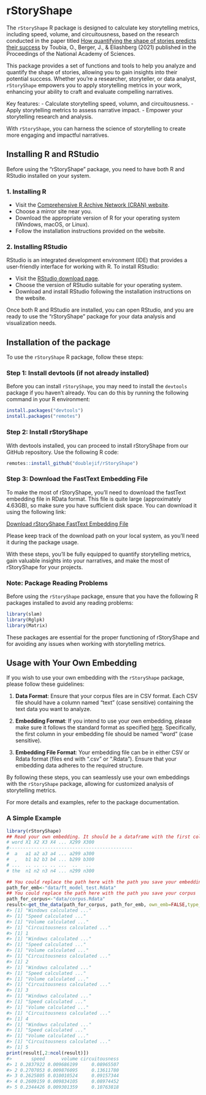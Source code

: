 
<!-- README.md is generated from README.Rmd. Please edit that file -->

# rStoryShape

<!-- badges: start -->
<!-- badges: end -->

The `rStoryShape` R package is designed to calculate key storytelling
metrics, including speed, volume, and circuitousness, based on the
research conducted in the paper titled [How quantifying the shape of
stories predicts their
success](https://www.pnas.org/doi/epdf/10.1073/pnas.2011695118) by
Toubia, O., Berger, J., & Eliashberg (2021) published in the Proceedings
of the National Academy of Sciences.

This package provides a set of functions and tools to help you analyze
and quantify the shape of stories, allowing you to gain insights into
their potential success. Whether you’re a researcher, storyteller, or
data analyst, `rStoryShape` empowers you to apply storytelling metrics
in your work, enhancing your ability to craft and evaluate compelling
narratives.

Key features: - Calculate storytelling speed, volumn, and
circuitousness. - Apply storytelling metrics to assess narrative
impact. - Empower your storytelling research and analysis.

With `rStoryShape`, you can harness the science of storytelling to
create more engaging and impactful narratives.

## Installing R and RStudio

Before using the “rStoryShape” package, you need to have both R and
RStudio installed on your system.

### 1. Installing R

- Visit the [Comprehensive R Archive Network (CRAN)
  website](https://cran.r-project.org/).
- Choose a mirror site near you.
- Download the appropriate version of R for your operating system
  (Windows, macOS, or Linux).
- Follow the installation instructions provided on the website.

### 2. Installing RStudio

RStudio is an integrated development environment (IDE) that provides a
user-friendly interface for working with R. To install RStudio:

- Visit the [RStudio download
  page](https://www.rstudio.com/products/rstudio/download/).
- Choose the version of RStudio suitable for your operating system.
- Download and install RStudio following the installation instructions
  on the website.

Once both R and RStudio are installed, you can open RStudio, and you are
ready to use the “rStoryShape” package for your data analysis and
visualization needs.

## Installation of the package

To use the `rStoryShape` R package, follow these steps:

### Step 1: Install devtools (if not already installed)

Before you can install `rStoryShape`, you may need to install the
`devtools` package if you haven’t already. You can do this by running
the following command in your R environment:

``` r
install.packages("devtools")
install.packages("remotes")
```

### Step 2: Install rStoryShape

With devtools installed, you can proceed to install rStoryShape from our
GitHub repository. Use the following R code:

``` r
remotes::install_github("doublejif/rStoryShape")
```

### Step 3: Download the FastText Embedding File

To make the most of rStoryShape, you’ll need to download the fastText
embedding file in RData format. This file is quite large (approximately
4.63GB), so make sure you have sufficient disk space. You can download
it using the following link:

[Download rStoryShape FastText Embedding
File](https://drive.google.com/uc?export=download&id=1Nq--lnyG_9cLdjcjVPe4tVl3nqyIm8WT)

Please keep track of the download path on your local system, as you’ll
need it during the package usage.

With these steps, you’ll be fully equipped to quantify storytelling
metrics, gain valuable insights into your narratives, and make the most
of rStoryShape for your projects.

### Note: Package Reading Problems

Before using the `rStoryShape` package, ensure that you have the
following R packages installed to avoid any reading problems:

``` r
library(slam)
library(Rglpk)
library(Matrix)
```

These packages are essential for the proper functioning of rStoryShape
and for avoiding any issues when working with storytelling metrics.

## Usage with Your Own Embedding

If you wish to use your own embedding with the `rStoryShape` package,
please follow these guidelines:

1.  **Data Format**: Ensure that your corpus files are in CSV format.
    Each CSV file should have a column named “text” (case sensitive)
    containing the text data you want to analyze.

2.  **Embedding Format**: If you intend to use your own embedding,
    please make sure it follows the standard format as specified
    [here](https://drive.google.com/uc?export=download&id=1koC_c7U2vXJQyl1jAtUa8W7holN1WmLf).
    Specifically, the first column in your embedding file should be
    named “word” (case sensitive).

3.  **Embedding File Format**: Your embedding file can be in either CSV
    or Rdata format (files end with “.csv” or “.Rdata”). Ensure that
    your embedding data adheres to the required structure.

By following these steps, you can seamlessly use your own embeddings
with the `rStoryShape` package, allowing for customized analysis of
storytelling metrics.

For more details and examples, refer to the package documentation.

### A Simple Example

``` r
library(rStoryShape)
## Read your own embedding. It should be a dataframe with the first column names "word", and follows the embedding metrix (n words * 301 dimensions). Like this:
# word X1 X2 X3 X4 ... X299 X300
#---------------------------------------------
#  a   a1 a2 a3 a4 ... a299 a300
#  ,   b1 b2 b3 b4 ... b299 b300
# ...  .. .. .. .. ...  ..   ..
# the  n1 n2 n3 n4 ... n299 n300

## You could replace the path here with the path you save your embedding
path_for_emb<-"data/ft_model_test.Rdata"
## You could replace the path here with the path you save your corpus
path_for_corpus<-"data/corpus.Rdata"
result<-get_the_data(path_for_corpus, path_for_emb, own_emb=FALSE,type_of_window = "length", window_length = 10)
#> [1] "Windows calculated ..."
#> [1] "Speed calculated ..."
#> [1] "Volume calculated ..."
#> [1] "Circuitousness calculated ..."
#> [1] 1
#> [1] "Windows calculated ..."
#> [1] "Speed calculated ..."
#> [1] "Volume calculated ..."
#> [1] "Circuitousness calculated ..."
#> [1] 2
#> [1] "Windows calculated ..."
#> [1] "Speed calculated ..."
#> [1] "Volume calculated ..."
#> [1] "Circuitousness calculated ..."
#> [1] 3
#> [1] "Windows calculated ..."
#> [1] "Speed calculated ..."
#> [1] "Volume calculated ..."
#> [1] "Circuitousness calculated ..."
#> [1] 4
#> [1] "Windows calculated ..."
#> [1] "Speed calculated ..."
#> [1] "Volume calculated ..."
#> [1] "Circuitousness calculated ..."
#> [1] 5
print(result[,2:ncol(result)])
#>       speed      volume circuitousness
#> 1 0.2837922 0.009686199     0.08965507
#> 2 0.2707053 0.009876095     0.13611780
#> 3 0.2625805 0.010010524     0.09157344
#> 4 0.2609159 0.009834105     0.08974452
#> 5 0.2344426 0.009301359     0.10763818
```
